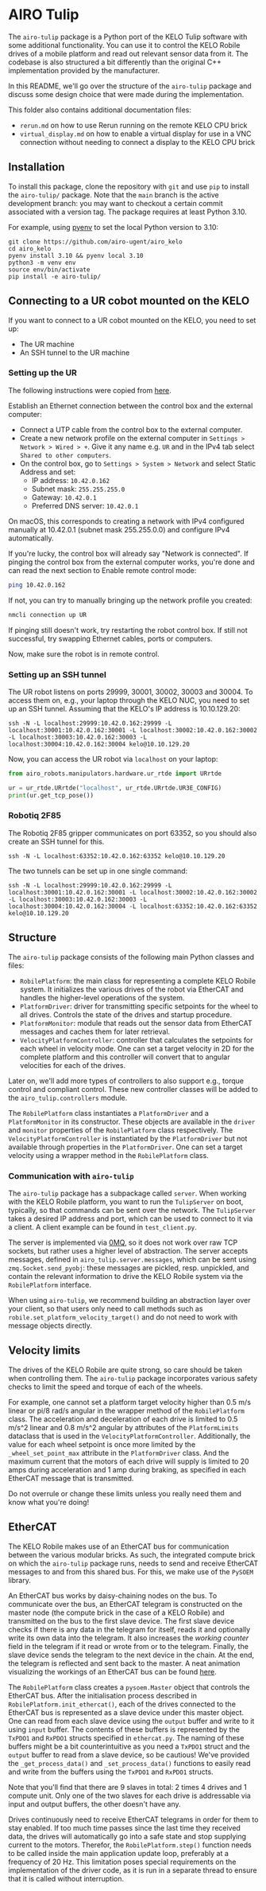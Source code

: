 # AIRO Tulip

The `airo-tulip` package is a Python port of the KELO Tulip software with some additional functionality.
You can use it to control the KELO Robile drives of a mobile platform and read out relevant sensor data from it.
The codebase is also structured a bit differently than the original C++ implementation provided by the manufacturer.

In this README, we'll go over the structure of the `airo-tulip` package and discuss some design choice that were made during the implementation.

This folder also contains additional documentation files:

- `rerun.md` on how to use Rerun running on the remote KELO CPU brick
- `virtual_display.md` on how to enable a virtual display for use in a VNC connection without needing to connect a display to the KELO CPU brick

## Installation

To install this package, clone the repository with `git` and use `pip` to install the `airo-tulip/` package.
Note that the `main` branch is the active development branch: you may want to checkout a certain commit associated with
a version tag. The package requires at least Python 3.10.

For example, using [pyenv](https://github.com/pyenv) to set the local Python version to 3.10:

```shell
git clone https://github.com/airo-ugent/airo_kelo
cd airo_kelo
pyenv install 3.10 && pyenv local 3.10
python3 -m venv env
source env/bin/activate
pip install -e airo-tulip/
```

## Connecting to a UR cobot mounted on the KELO

If you want to connect to a UR cobot mounted on the KELO, you need to set up:

- The UR machine
- An SSH tunnel to the UR machine

### Setting up the UR

The following instructions were copied from [here](https://github.com/airo-ugent/airo-mono/blob/main/airo-robots/airo_robots/manipulators/hardware/universal_robots_setup.md).

Establish an Ethernet connection between the control box and the external computer:
* Connect a UTP cable from the control box to the external computer.
* Create a new network profile on the external computer in `Settings > Network > Wired > +`. Give it any name e.g. `UR` and in the IPv4 tab select `Shared to other computers`.
* On the control box, go to `Settings > System > Network` and select Static Address and set:
    * IP address: `10.42.0.162`
    * Subnet mask: `255.255.255.0`
    * Gateway: `10.42.0.1`
    * Preferred DNS server: `10.42.0.1`

On macOS, this corresponds to creating a network with IPv4 configured manually at 10.42.0.1 (subnet mask 255.255.0.0) and configure IPv4 automatically.

If you're lucky, the control box will already say "Network is connected".
If pinging the control box from the external computer works, you're done and can read the next section to Enable remote control mode:

```bash
ping 10.42.0.162
```

If not, you can try to manually bringing up the network profile you created:

```bash
nmcli connection up UR
```

If pinging still doesn't work, try restarting the robot control box.
If still not successful, try swapping Ethernet cables, ports or computers.

Now, make sure the robot is in remote control.

### Setting up an SSH tunnel

The UR robot listens on ports 29999, 30001, 30002, 30003 and 30004. To access them on, e.g., your laptop through the KELO NUC,
you need to set up an SSH tunnel. Assuming that the KELO's IP address is 10.10.129.20:

```commandline
ssh -N -L localhost:29999:10.42.0.162:29999 -L localhost:30001:10.42.0.162:30001 -L localhost:30002:10.42.0.162:30002 -L localhost:30003:10.42.0.162:30003 -L localhost:30004:10.42.0.162:30004 kelo@10.10.129.20
```

Now, you can access the UR robot via `localhost` on your laptop:

```python
from airo_robots.manipulators.hardware.ur_rtde import URrtde

ur = ur_rtde.URrtde("localhost", ur_rtde.URrtde.UR3E_CONFIG)
print(ur.get_tcp_pose())
```

### Robotiq 2F85

The Robotiq 2F85 gripper communicates on port 63352, so you should also create an SSH tunnel for this.


```commandline
ssh -N -L localhost:63352:10.42.0.162:63352 kelo@10.10.129.20
```

The two tunnels can be set up in one single command:

```commandline
ssh -N -L localhost:29999:10.42.0.162:29999 -L localhost:30001:10.42.0.162:30001 -L localhost:30002:10.42.0.162:30002 -L localhost:30003:10.42.0.162:30003 -L localhost:30004:10.42.0.162:30004 -L localhost:63352:10.42.0.162:63352 kelo@10.10.129.20
```

## Structure

The `airo-tulip` package consists of the following main Python classes and files:
- `RobilePlatform`: the main class for representing a complete KELO Robile system. It initializes the various drives of the robot via EtherCAT and handles the higher-level operations of the system.
- `PlatformDriver`: driver for transmitting specific setpoints for the wheel to all drives. Controls the state of the drives and startup procedure.
- `PlatformMonitor`: module that reads out the sensor data from EtherCAT messages and caches them for later retrieval.
- `VelocityPlatformController`: controller that calculates the setpoints for each wheel in velocity mode. One can set a target velocity in 2D for the complete platform and this controller will convert that to angular velocities for each of the drives.

Later on, we'll add more types of controllers to also support e.g., torque control and compliant control. These new controller classes will be added to the `airo_tulip.controllers` module.

The `RobilePlatform` class instantiates a `PlatformDriver` and a `PlatformMonitor` in its constructor. These objects are available in the `driver` and `monitor` properties of the `RobilePlatform` class respectively. The `VelocityPlatformController` is instantiated by the `PlatformDriver` but not available through properties in the `PlatformDriver`. One can set a target velocity using a wrapper method in the `RobilePlatform` class.

### Communication with `airo-tulip`

The `airo-tulip` package has a subpackage called `server`. When working with the KELO Robile platform, you want to run the `TulipServer` on boot, typically,
so that commands can be sent over the network. The `TulipServer` takes a desired IP address and port, which can be used to connect to it via a client.
A client example can be found in `test_client.py`.

The server is implemented via [0MQ](https://pyzmq.readthedocs.io/en/latest/), so it does not work over raw TCP sockets, but rather uses a higher level of abstraction.
The server accepts messages, defined in `airo_tulip.server.messages`, which can be sent using `zmq.Socket.send_pyobj`: these messages are pickled,
resp. unpickled, and contain the relevant information to drive the KELO Robile system via the `RobilePlatform` interface.

When using `airo-tulip`, we recommend building an abstraction layer over your client, so that users only need to call methods such as
`robile.set_platform_velocity_target()` and do not need to work with message objects directly.

## Velocity limits

The drives of the KELO Robile are quite strong, so care should be taken when controlling them.
The `airo-tulip` package incorporates various safety checks to limit the speed and torque of each of the wheels.

For example, one cannot set a platform target velocity higher than 0.5 m/s linear or pi/8 rad/s angular in the wrapper method of the `RobilePlatform` class.
The acceleration and deceleration of each drive is limited to 0.5 m/s^2 linear and 0.8 m/s^2 angular by attributes of the `PlatformLimits` dataclass that is used in the `VelocityPlatformController`.
Additionally, the value for each wheel setpoint is once more limited by the `_wheel_set_point_max` attribute in the `PlatformDriver` class.
And the maximum current that the motors of each drive will supply is limited to 20 amps during acceleration and 1 amp during braking, as specified in each EtherCAT message that is transmitted.

Do not overrule or change these limits unless you really need them and know what you're doing!

## EtherCAT

The KELO Robile makes use of an EtherCAT bus for communication between the various modular bricks.
As such, the integrated compute brick on which the `airo-tulip` package runs, needs to send and receive EtherCAT messages to and from this shared bus.
For this, we make use of the `PySOEM` library.

An EtherCAT bus works by daisy-chaining nodes on the bus.
To communicate over the bus, an EtherCAT telegram is constructed on the master node (the compute brick in the case of a KELO Robile) and transmitted on the bus to the first slave device.
The first slave device checks if there is any data in the telegram for itself, reads it and optionally write its own data into the telegram.
It also increases the *working counter* field in the telegram if it read or wrote from or to the telegram.
Finally, the slave device sends the telegram to the next device in the chain.
At the end, the telegram is reflected and sent back to the master.
A neat animation visualizing the workings of an EtherCAT bus can be found [here](https://en.wikipedia.org/wiki/File:EthercatOperatingPrinciple.webm).

The `RobilePlatform` class creates a `pysoem.Master` object that controls the EtherCAT bus.
After the initialisation process described in `RobilePlatform.init_ethercat()`, each of the drives connected to the EtherCAT bus is represented as a slave device under this master object.
One can read from each slave device using the `output` buffer and write to it using `input` buffer.
The contents of these buffers is represented by the `TxPDO1` and `RxPDO1` structs specified in `ethercat.py`.
The naming of these buffers might be a bit counterintuitive as you need a `TxPDO1` struct and the `output` buffer to read from a slave device, so be cautious!
We've provided the `_get_process_data()` and `_set_process_data()` functions to easily read and write from the buffers using the `TxPDO1` and `RxPDO1` structs.

Note that you'll find that there are 9 slaves in total: 2 times 4 drives and 1 compute unit.
Only one of the two slaves for each drive is addressable via input and output buffers, the other doesn't have any.

Drives continuously need to receive EtherCAT telegrams in order for them to stay enabled.
If too much time passes since the last time they received data, the drives will automatically go into a safe state and stop supplying current to the motors.
Therefor, the `RobilePlatform.step()` function needs to be called inside the main application update loop, preferably at a frequency of 20 Hz.
This limitation poses special requirements on the implementation of the driver code, as it is run in a separate thread to ensure that it is called without interruption.


